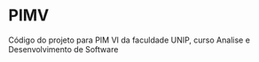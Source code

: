 # PIMV
Código do projeto para PIM VI da faculdade UNIP, curso Analise e Desenvolvimento de Software

